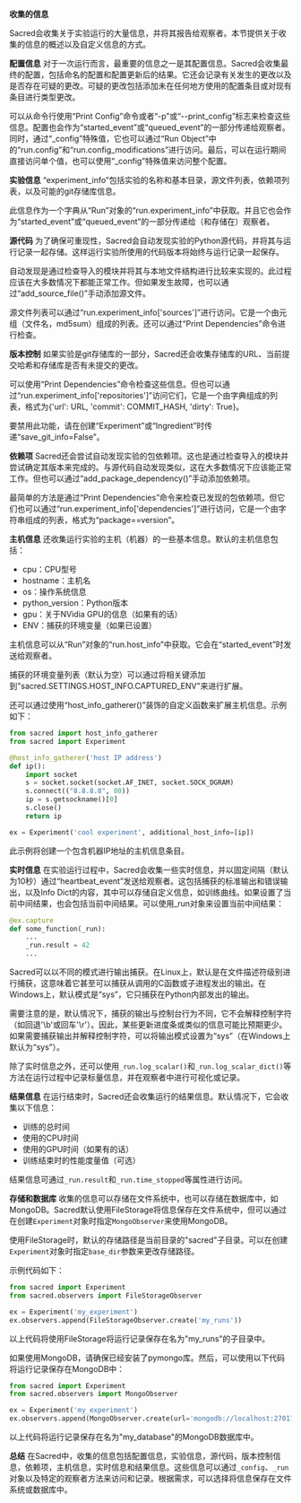 **收集的信息**

Sacred会收集关于实验运行的大量信息，并将其报告给观察者。本节提供关于收集的信息的概述以及自定义信息的方式。

**配置信息**
对于一次运行而言，最重要的信息之一是其配置信息。Sacred会收集最终的配置，包括命名的配置和配置更新后的结果。它还会记录有关发生的更改以及是否存在可疑的更改。可疑的更改包括添加未在任何地方使用的配置条目或对现有条目进行类型更改。

可以从命令行使用“Print Config”命令或者“-p”或“--print_config”标志来检查这些信息。配置也会作为“started_event”或“queued_event”的一部分传递给观察者。同时，通过“_config”特殊值，它也可以通过“Run Object”中的“run.config”和“run.config_modifications”进行访问。最后，可以在运行期间直接访问单个值，也可以使用“_config”特殊值来访问整个配置。

**实验信息**
“experiment_info”包括实验的名称和基本目录，源文件列表，依赖项列表，以及可能的git存储库信息。

此信息作为一个字典从“Run”对象的“run.experiment_info”中获取。并且它也会作为“started_event”或“queued_event”的一部分传递给（和存储在）观察者。

**源代码**
为了确保可重现性，Sacred会自动发现实验的Python源代码，并将其与运行记录一起存储。这样运行实验所使用的代码版本将始终与运行记录一起保存。

自动发现是通过检查导入的模块并将其与本地文件结构进行比较来实现的。此过程应该在大多数情况下都能正常工作。但如果发生故障，也可以通过“add_source_file()”手动添加源文件。

源文件列表可以通过“run.experiment_info['sources']”进行访问。它是一个由元组（文件名，md5sum）组成的列表。还可以通过“Print Dependencies”命令进行检查。

**版本控制**
如果实验是git存储库的一部分，Sacred还会收集存储库的URL、当前提交哈希和存储库是否有未提交的更改。

可以使用“Print Dependencies”命令检查这些信息。但也可以通过“run.experiment_info['repositories']”访问它们，它是一个由字典组成的列表，格式为{'url': URL, 'commit': COMMIT_HASH, 'dirty': True}。

要禁用此功能，请在创建“Experiment”或“Ingredient”时传递“save_git_info=False”。

**依赖项**
Sacred还会尝试自动发现实验的包依赖项。这也是通过检查导入的模块并尝试确定其版本来完成的。与源代码自动发现类似，这在大多数情况下应该能正常工作。但也可以通过“add_package_dependency()”手动添加依赖项。

最简单的方法是通过“Print Dependencies”命令来检查已发现的包依赖项。但它们也可以通过“run.experiment_info['dependencies']”进行访问，它是一个由字符串组成的列表，格式为“package==version”。

**主机信息**
还收集运行实验的主机（机器）的一些基本信息。默认的主机信息包括：

- cpu：CPU型号
- hostname：主机名
- os：操作系统信息
- python_version：Python版本
- gpu：关于NVidia GPU的信息（如果有的话）
- ENV：捕获的环境变量（如果已设置）

主机信息可以从“Run”对象的“run.host_info”中获取。它会在“started_event”时发送给观察者。

捕获的环境变量列表（默认为空）可以通过将相关键添加到"sacred.SETTINGS.HOST_INFO.CAPTURED_ENV"来进行扩展。

还可以通过使用“host_info_gatherer()”装饰的自定义函数来扩展主机信息。示例如下：

```python
from sacred import host_info_gatherer
from sacred import Experiment

@host_info_gatherer('host IP address')
def ip():
    import socket
    s = socket.socket(socket.AF_INET, socket.SOCK_DGRAM)
    s.connect(("8.8.8.8", 80))
    ip = s.getsockname()[0]
    s.close()
    return ip

ex = Experiment('cool experiment', additional_host_info=[ip])
```

此示例将创建一个包含机器IP地址的主机信息条目。

**实时信息**
在实验运行过程中，Sacred会收集一些实时信息，并以固定间隔（默认为10秒）通过“heartbeat_event”发送给观察者。这包括捕获的标准输出和错误输出，以及Info Dict的内容，其中可以存储自定义信息，如训练曲线。如果设置了当前中间结果，也会包括当前中间结果。可以使用_run对象来设置当前中间结果：

```python
@ex.capture
def some_function(_run):
    ...
    _run.result = 42
    ...
```

Sacred可以以不同的模式进行输出捕获。在Linux上，默认是在文件描述符级别进行捕获，这意味着它甚至可以捕获从调用的C函数或子进程发出的输出。在Windows上，默认模式是“sys”，它只捕获在Python内部发出的输出。

需要注意的是，默认情况下，捕获的输出与控制台行为不同，它不会解释控制字符（如回退'\b'或回车'\r'）。因此，某些更新进度条或类似的信息可能比预期更少。如果需要捕获输出并解释控制字符，可以将输出模式设置为“sys”（在Windows上默认为“sys”）。

除了实时信息之外，还可以使用`_run.log_scalar()`和`_run.log_scalar_dict()`等方法在运行过程中记录标量信息，并在观察者中进行可视化或记录。

**结果信息**
在运行结束时，Sacred还会收集运行的结果信息。默认情况下，它会收集以下信息：

- 训练的总时间
- 使用的CPU时间
- 使用的GPU时间（如果有的话）
- 训练结束时的性能度量值（可选）

结果信息可通过`_run.result`和`_run.time_stopped`等属性进行访问。

**存储和数据库**
收集的信息可以存储在文件系统中，也可以存储在数据库中，如MongoDB。Sacred默认使用FileStorage将信息保存在文件系统中，但可以通过在创建`Experiment`对象时指定`MongoObserver`来使用MongoDB。

使用FileStorage时，默认的存储路径是当前目录的"sacred"子目录。可以在创建`Experiment`对象时指定`base_dir`参数来更改存储路径。

示例代码如下：

```python
from sacred import Experiment
from sacred.observers import FileStorageObserver

ex = Experiment('my_experiment')
ex.observers.append(FileStorageObserver.create('my_runs'))
```

以上代码将使用FileStorage将运行记录保存在名为"my_runs"的子目录中。

如果使用MongoDB，请确保已经安装了pymongo库。然后，可以使用以下代码将运行记录保存在MongoDB中：

```python
from sacred import Experiment
from sacred.observers import MongoObserver

ex = Experiment('my_experiment')
ex.observers.append(MongoObserver.create(url='mongodb://localhost:27017', db_name='my_database'))
```

以上代码将运行记录保存在名为"my_database"的MongoDB数据库中。

**总结**
在Sacred中，收集的信息包括配置信息，实验信息，源代码，版本控制信息，依赖项，主机信息，实时信息和结果信息。这些信息可以通过`_config`、`_run`对象以及特定的观察者方法来访问和记录。根据需求，可以选择将信息保存在文件系统或数据库中。